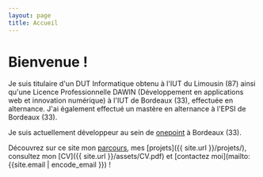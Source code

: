 ```yaml
---
layout: page
title: Accueil
---
```

# Bienvenue !

Je suis titulaire d'un DUT Informatique obtenu à l'IUT du Limousin (87) ainsi qu'une Licence Professionnelle DAWIN (Développement en applications web et innovation numérique) à l'IUT de Bordeaux (33), effectuée en alternance. J'ai également effectué un mastère en alternance à l'EPSI de Bordeaux (33).

Je suis actuellement développeur au sein de [onepoint](https://groupeonepoint.com) à Bordeaux (33).

Découvrez sur ce site mon [parcours]({{site.url}}/formations/), mes [projets]({{ site.url }}/projets/), consultez mon [CV]({{ site.url }}/assets/CV.pdf) et [contactez moi](mailto:{{site.email | encode_email }}) !
